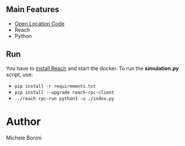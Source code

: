 ## Main Features
- [Open Location Code](https://www.placekey.io/blog/google-maps-plus-codes-location-keys)
- Reach
- Python

##  Run
You have to [install Reach](https://docs.reach.sh/quickstart/) and start the docker. 
To run the **simulation.py** script, use:
- `pip install -r requirements.txt`
- `pip install --upgrade reach-rpc-client`
- `../reach rpc-run python3 -u ./index.py`

# Author
Michele Bonini
